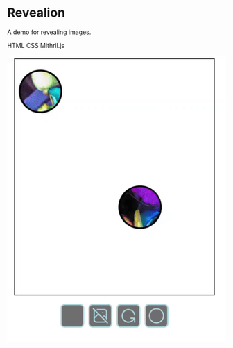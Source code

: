 # Revealion
A demo for revealing images.

HTML
CSS
Mithril.js

![A graphite picture of birds. two balls bounce around the image revealing a coloured image underneath](/recordings/revealion.gif "Revealion")
